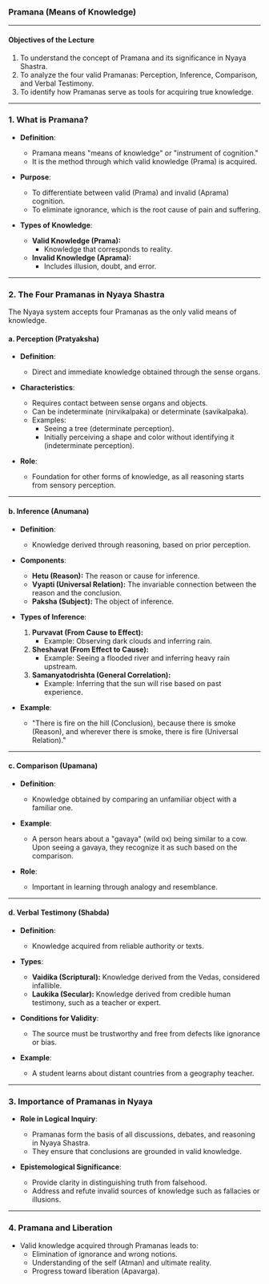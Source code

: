 
### **Pramana (Means of Knowledge)**

---

#### **Objectives of the Lecture**
1. To understand the concept of Pramana and its significance in Nyaya Shastra.
2. To analyze the four valid Pramanas: Perception, Inference, Comparison, and Verbal Testimony.
3. To identify how Pramanas serve as tools for acquiring true knowledge.

---

### **1. What is Pramana?**
- **Definition**:
  - Pramana means "means of knowledge" or "instrument of cognition."
  - It is the method through which valid knowledge (Prama) is acquired.
- **Purpose**:
  - To differentiate between valid (Prama) and invalid (Aprama) cognition.
  - To eliminate ignorance, which is the root cause of pain and suffering.

- **Types of Knowledge**:
  - **Valid Knowledge (Prama):**
    - Knowledge that corresponds to reality.
  - **Invalid Knowledge (Aprama):**
    - Includes illusion, doubt, and error.

---

### **2. The Four Pramanas in Nyaya Shastra**
The Nyaya system accepts four Pramanas as the only valid means of knowledge.

#### **a. Perception (Pratyaksha)**
- **Definition**:
  - Direct and immediate knowledge obtained through the sense organs.
- **Characteristics**:
  - Requires contact between sense organs and objects.
  - Can be indeterminate (nirvikalpaka) or determinate (savikalpaka).
  - Examples:
    - Seeing a tree (determinate perception).
    - Initially perceiving a shape and color without identifying it (indeterminate perception).

- **Role**:
  - Foundation for other forms of knowledge, as all reasoning starts from sensory perception.

---

#### **b. Inference (Anumana)**
- **Definition**:
  - Knowledge derived through reasoning, based on prior perception.
- **Components**:
  - **Hetu (Reason):** The reason or cause for inference.
  - **Vyapti (Universal Relation):** The invariable connection between the reason and the conclusion.
  - **Paksha (Subject):** The object of inference.
  
- **Types of Inference**:
  1. **Purvavat (From Cause to Effect):**
     - Example: Observing dark clouds and inferring rain.
  2. **Sheshavat (From Effect to Cause):**
     - Example: Seeing a flooded river and inferring heavy rain upstream.
  3. **Samanyatodrishta (General Correlation):**
     - Example: Inferring that the sun will rise based on past experience.

- **Example**:
  - "There is fire on the hill (Conclusion), because there is smoke (Reason), and wherever there is smoke, there is fire (Universal Relation)."

---

#### **c. Comparison (Upamana)**
- **Definition**:
  - Knowledge obtained by comparing an unfamiliar object with a familiar one.
- **Example**:
  - A person hears about a "gavaya" (wild ox) being similar to a cow. Upon seeing a gavaya, they recognize it as such based on the comparison.

- **Role**:
  - Important in learning through analogy and resemblance.

---

#### **d. Verbal Testimony (Shabda)**
- **Definition**:
  - Knowledge acquired from reliable authority or texts.
- **Types**:
  - **Vaidika (Scriptural):** Knowledge derived from the Vedas, considered infallible.
  - **Laukika (Secular):** Knowledge derived from credible human testimony, such as a teacher or expert.

- **Conditions for Validity**:
  - The source must be trustworthy and free from defects like ignorance or bias.
  
- **Example**:
  - A student learns about distant countries from a geography teacher.

---

### **3. Importance of Pramanas in Nyaya**
- **Role in Logical Inquiry**:
  - Pramanas form the basis of all discussions, debates, and reasoning in Nyaya Shastra.
  - They ensure that conclusions are grounded in valid knowledge.

- **Epistemological Significance**:
  - Provide clarity in distinguishing truth from falsehood.
  - Address and refute invalid sources of knowledge such as fallacies or illusions.

---

### **4. Pramana and Liberation**
- Valid knowledge acquired through Pramanas leads to:
  - Elimination of ignorance and wrong notions.
  - Understanding of the self (Atman) and ultimate reality.
  - Progress toward liberation (Apavarga).

<!--stackedit_data:
eyJoaXN0b3J5IjpbLTE4MTY0MzM0OTJdfQ==
-->